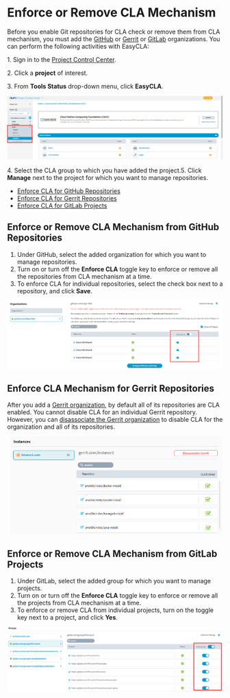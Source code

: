 # Enforce or Remove CLA Mechanism

Before you enable Git repositories for CLA check or remove them from CLA mechanism, you must add the [GitHub](add-and-manage-github-organizations.md#add-github-organization) or [Gerrit](add-and-manage-gerrit-organizations.md#add-gerrit-organization) or [GitLab](add-and-manage-gitlab-groups.md#add-gitlab-groups) organizations. You can perform the following activities with EasyCLA:

1\. Sign in to the [Project Control Center](https://projectadmin.lfx.linuxfoundation.org).

2\. Click a **project** of interest.

3\. From **Tools Status** drop-down menu, click **EasyCLA**.

![Tools Status Tab](<../../../.gitbook/assets/tools status tab (1).png>)

4\. Select the CLA group to which you have added the project.5. Click **Manage** next to the project for which you want to manage repositories.

* ​[Enforce CLA for GitHub Repositories](enforce-or-remove-cla-mechanism.md#enforce-or-remove-cla-mechanism-from-github-repositories)​
* ​[Enforce CLA for Gerrit Repositories​](enforce-or-remove-cla-mechanism.md#enforce-cla-mechanism-for-gerrit-repositories)
* [​Enforce CLA for GitLab Projects​](enforce-or-remove-cla-mechanism.md#enforce-or-remove-cla-mechanism-from-gitlab-projects)

## Enforce or Remove CLA Mechanism from GitHub Repositories <a href="#enforce-or-remove-cla-mechanism-from-github-repositories" id="enforce-or-remove-cla-mechanism-from-github-repositories"></a>

1. Under GitHub, select the added organization for which you want to manage repositories.
2. Turn on or turn off the **Enforce CLA** toggle key to enforce or remove all the repositories from CLA mechanism at a time.
3. To enforce CLA for individual repositories, select the check box next to a repository, and click **Save**.

![Add or Remove Git Repositories](<../../../.gitbook/assets/add or remove git repositories.png>)

## Enforce CLA Mechanism for Gerrit Repositories <a href="#enforce-cla-mechanism-for-gerrit-repositories" id="enforce-cla-mechanism-for-gerrit-repositories"></a>

After you add a [Gerrit organization](add-and-manage-gerrit-organizations.md#add-gerrit-organization), by default all of its repositories are CLA enabled. You cannot disable CLA for an individual Gerrit repository. However, you can [disassociate the Gerrit organization](add-and-manage-gerrit-organizations.md#disassociate-gerrit-organization) to disable CLA for the organization and all of its repositories.

![Gerrit Instance showing all its repositories CLA enabled](<../../../.gitbook/assets/gerrit instances.png>)

## Enforce or Remove CLA Mechanism from GitLab Projects <a href="#enforce-or-remove-cla-mechanism-from-gitlab-projects" id="enforce-or-remove-cla-mechanism-from-gitlab-projects"></a>

1. Under GitLab, select the added group for which you want to manage projects.
2. Turn on or turn off the **Enforce CLA** toggle key to enforce or remove all the projects from CLA mechanism at a time.
3. To enforce or remove CLA from individual projects, turn on the toggle key next to a project, and click **Yes**.

![Enforce or Remove CLA from GitLab](../../../.gitbook/assets/enforce-or-remove-cla-for-gitlab.png)
